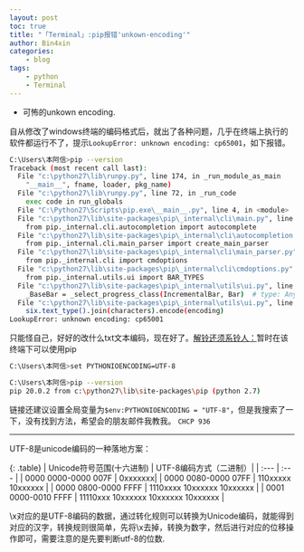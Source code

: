 ```yaml
---
layout: post
toc: true
title: "「Terminal」:pip报错'unkown-encoding'"
author: Bin4xin
categories:
    - blog
tags:
    - python
    - Terminal
---
```


* 可怖的unkown encoding.

自从修改了windows终端的编码格式后，就出了各种问题，几乎在终端上执行的软件都运行不了，提示`LookupError: unknown encoding: cp65001`，如下报错。

```bash
C:\Users\本阿信>pip --version
Traceback (most recent call last):
  File "c:\python27\lib\runpy.py", line 174, in _run_module_as_main
    "__main__", fname, loader, pkg_name)
  File "c:\python27\lib\runpy.py", line 72, in _run_code
    exec code in run_globals
  File "C:\Python27\Scripts\pip.exe\__main__.py", line 4, in <module>
  File "c:\python27\lib\site-packages\pip\_internal\cli\main.py", line 10, in <module>
    from pip._internal.cli.autocompletion import autocomplete
  File "c:\python27\lib\site-packages\pip\_internal\cli\autocompletion.py", line 9, in <module>
    from pip._internal.cli.main_parser import create_main_parser
  File "c:\python27\lib\site-packages\pip\_internal\cli\main_parser.py", line 7, in <module>
    from pip._internal.cli import cmdoptions
  File "c:\python27\lib\site-packages\pip\_internal\cli\cmdoptions.py", line 31, in <module>
    from pip._internal.utils.ui import BAR_TYPES
  File "c:\python27\lib\site-packages\pip\_internal\utils\ui.py", line 64, in <module>
    _BaseBar = _select_progress_class(IncrementalBar, Bar)  # type: Any
  File "c:\python27\lib\site-packages\pip\_internal\utils\ui.py", line 57, in _select_progress_class
    six.text_type().join(characters).encode(encoding)
LookupError: unknown encoding: cp65001
```

只能怪自己，好好的改什么txt文本编码，现在好了。<a href="https://stackoverflow.com/questions/35176270/python-2-7-lookuperror-unknown-encoding-cp65001">解铃还须系铃人：</a>暂时在该终端下可以使用pip

```bash
C:\Users\本阿信>set PYTHONIOENCODING=UTF-8

C:\Users\本阿信>pip --version
pip 20.0.2 from c:\python27\lib\site-packages\pip (python 2.7)
```
链接还建议设置全局变量为`$env:PYTHONIOENCODING = "UTF-8"`，但是我搜索了一下，没有找到方法，希望会的朋友邮件我教我。
`CHCP 936`

---

UTF-8是unicode编码的一种落地方案：

{: .table}
| Unicode符号范围(十六进制) | UTF-8编码方式（二进制）|
| :--- | :--- |
| 0000 0000-0000 007F | 0xxxxxxx|
| 0000 0080-0000 07FF | 110xxxxx 10xxxxxx |
| 0000 0800-0000 FFFF | 1110xxxx 10xxxxxx 10xxxxxx |
| 0001 0000-0010 FFFF | 11110xxx 10xxxxxx 10xxxxxx 10xxxxxx |

\x对应的是UTF-8编码的数据，通过转化规则可以转换为Unicode编码，就能得到对应的汉字，转换规则很简单，先将\x去掉，转换为数字，然后进行对应的位移操作即可，需要注意的是先要判断utf-8的位数.
